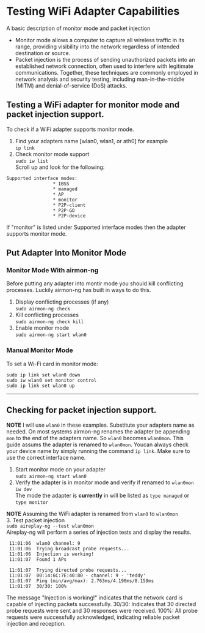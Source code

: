 

# Testing WiFi Adapter Capabilities  

A basic description of monitor mode and packet injection

- Monitor mode allows a computer to capture all wireless traffic in its range, providing visibility into the network regardless of intended destination or source.   
- Packet injection is the process of sending unauthorized packets into an established network connection, often used to interfere with legitimate communications. Together, these techniques are commonly employed in network analysis and security testing, including man-in-the-middle (MITM) and denial-of-service (DoS) attacks.

## Testing a WiFi adapter for monitor mode and packet injection support.  

To check if a WiFi adapter supports monitor mode.

1. Find your adapters name [wlan0, wlan1, or ath0] for example  
    `ip link`  
2. Check monitor mode support   
    `sudo iw list`  
Scroll up and look for the following:  
```
Supported interface modes:
                 * IBSS
                 * managed
                 * AP
                 * monitor
                 * P2P-client
                 * P2P-GO
                 * P2P-device
```
If "monitor" is listed under Supported interface modes then the adapter supports monitor mode.    

## Put Adapter Into Monitor Mode  


### Monitor Mode With airmon-ng  

Before putting any adapter into montir mode you should kill conflicting processes.  Luckily airmon-ng has built in ways to do this.  

1. Display conflicting processes (if any)   
`sudo airmon-ng check`
2. Kill conflicting processes  
`sudo airmon-ng check kill`    
3. Enable monitor mode   
`sudo airmon-ng start wlan0`

### Manual Monitor Mode  


To set a Wi-Fi card in monitor mode:

`sudo ip link set wlan0 down`  
`sudo iw wlan0 set monitor control`  
`sudo ip link set wlan0 up`  

---

## Checking for packet injection support.  

**NOTE** I will use `wlan0` in these examples.   Substitute your adapters name as needed.  On most systems airmon-ng renames the adapter be appending `mon` to the end of the adapters name.   So `wlan0` becomes `wlan0mon`.  This guide assums the adapter is renamed to `wlan0mon`.  Youcan always check your device name by simply running the command `ip link`.  Make sure to use the correct interface name.

1. Start monitor mode on your adapter  
    `sudo airmon-ng start wlan0`    
2. Verify the adapter is in monitor mode and verify if renamed to `wlan0mon`  
    `iw dev`  
    The mode the adapter is **currently** in will be listed as `type managed` or `type monitor`

**NOTE** Assuming the WiFi adapter is renamed from `wlan0` to `wlan0mon`  
3. Test packet injection   
    `sudo aireplay-ng --test wlan0mon`  
Aireplay-ng will perform a series of injection tests and display the results.
```
 11:01:06  wlan0 channel: 9
 11:01:06  Trying broadcast probe requests...
 11:01:06  Injection is working!
 11:01:07  Found 1 APs
 
 11:01:07  Trying directed probe requests...
 11:01:07  00:14:6C:7E:40:80 - channel: 9 - 'teddy'
 11:01:07  Ping (min/avg/max): 2.763ms/4.190ms/8.159ms
 11:01:07  30/30: 100%
```


The message "Injection is working!" indicates that the network card is capable of injecting packets successfully.
30/30: Indicates that 30 directed probe requests were sent and 30 responses were received.
100%: All probe requests were successfully acknowledged, indicating reliable packet injection and reception.


